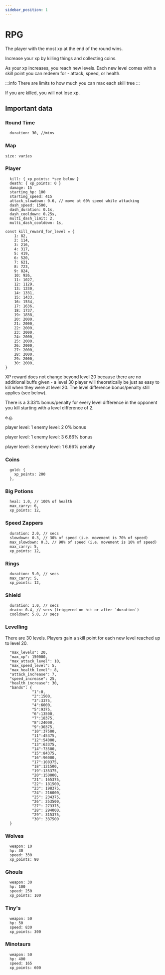 ```yaml
---
sidebar_position: 1
---
```


# RPG

The player with the most xp at the end of the round wins.

Increase your xp by killing things and collecting coins.

As your xp increases, you reach new levels. Each new level comes with a skill point you can redeem for - attack, speed, or health.

:::info
There are limits to how much you can max each skill tree
:::

If you are killed, you will not lose xp.

## Important data

### Round Time

```
  duration: 30, //mins
```

### Map

```
size: varies
```

### Player

```
  kill: { xp_points: *see below }
  death: { xp_points: 0 }
  damage: 15
  starting_hp: 100
  starting_speed: 415
  attack_slowdown: 0.6, // move at 60% speed while attacking
  dash_speed: 1500,
  dash_duration: 0.1s,
  dash_cooldown: 0.25s,
  multi_dash_limit: 2,
  multi_dash_cooldown: 1s,
```

```
const kill_reward_for_level = {
	1: 82,
	2: 114,
	3: 216,
	4: 317,
	5: 419,
	6: 520,
	7: 621,
	8: 723,
	9: 824,
	10: 926,
	11: 1027,
	12: 1129,
	13: 1230,
	14: 1331,
	15: 1433,
	16: 1534,
	17: 1636,
	18: 1737,
	19: 1838,
	20: 2000,
	21: 2000,
	22: 2000,
	23: 2000,
	24: 2000,
	25: 2000,
	26: 2000,
	27: 2000,
	28: 2000,
	29: 2000,
	30: 2000,
}
```

XP reward does not change beyond level 20 because there are no additional buffs given - a level 30 player will theoretically be just as easy to kill when they were at level 20.
The level difference bonus/penalty still applies (see below).

There is a 3.33% bonus/penalty for every level difference in the opponent you kill starting with a level difference of 2.

e.g.

player level: 1
enemy level: 2
0% bonus

player level: 1
enemy level: 3
6.66% bonus

player level: 3
enemy level: 1
6.66% penalty

### Coins

```
  gold: {
    xp_points: 200
  },
```

### Big Potions

```
  heal: 1.0, // 100% of health
  max_carry: 6,
  xp_points: 12,
```

### Speed Zappers

```
  duration: 2.0, // secs
  slowdown: 0.3, // 30% of speed (i.e. movement is 70% of speed)
  max_slowdown: 0.3, // 90% of speed (i.e. movement is 10% of speed)
  max_carry: 5,
  xp_points: 12,
```

### Rings

```
  duration: 5.0, // secs
  max_carry: 5,
  xp_points: 12,
```

### Shield

```
  duration: 1.0, // secs
  drain: 0.4, // secs (triggered on hit or after `duration`)
  cooldown: 5.0, // secs
```

### Levelling

There are 30 levels. Players gain a skill point for each new level reached up to level 20.

```
  "max_levels": 20,
  "max_xp": 150000,
  "max_attack_level": 10,
  "max_speed_level": 5,
  "max_health_level": 8,
  "attack_increase": 7,
  "speed_increase": 25,
  "health_increase": 30,
  "bands": {
			"1":0,
			"2":1500,
			"3":3375,
			"4":6000,
			"5":9375,
			"6":13500,
			"7":18375,
			"8":24000,
			"9":30375,
			"10":37500,
			"11":45375,
			"12":54000,
			"13":63375,
			"14":73500,
			"15":84375,
			"16":96000,
			"17":108375,
			"18":121500,
			"19":135375,
			"20":150000,
			"21": 165375,
			"22": 181500,
			"23": 198375,
			"24": 216000,
			"25": 234375,
			"26": 253500,
			"27": 273375,
			"28": 294000,
			"29": 315375,
			"30": 337500
  }
```

### Wolves

```
  weapon: 10
  hp: 30
  speed: 330
  xp_points: 80
```

### Ghouls

```
  weapon: 30
  hp: 100
  speed: 250
  xp_points: 100
```

### Tiny's

```
  weapon: 50
  hp: 50
  speed: 830
  xp_points: 300
```

### Minotaurs

```
  weapon: 50
  hp: 400
  speed: 165
  xp_points: 600
```
